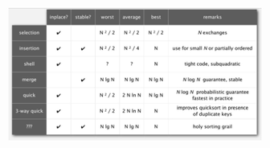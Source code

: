 ![xxx](https://github.com/aduispace/Princeton-Algorithms-and-Data-Structures/blob/master/Sorting%20Conclusion.JPG)
